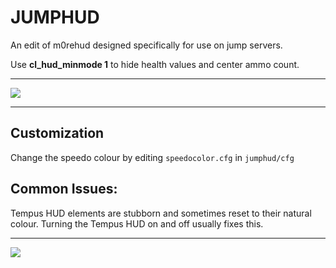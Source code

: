 # JUMPHUD

An edit of m0rehud designed specifically for use on jump servers.

Use **cl_hud_minmode 1** to hide health values and center ammo count.

***

<a href="SHOWCASE.md"><img src="https://i.imgur.com/vVxJdvB.png"></a>

***

## Customization

Change the speedo colour by editing `speedocolor.cfg` in `jumphud/cfg`

## Common Issues:

Tempus HUD elements are stubborn and sometimes reset to their natural colour. Turning the Tempus HUD on and off usually fixes this.



***

<a href="https://github.com/Hypnootize/m0rehud"><img src="https://i.imgur.com/HVyxIC3.png"></a>
